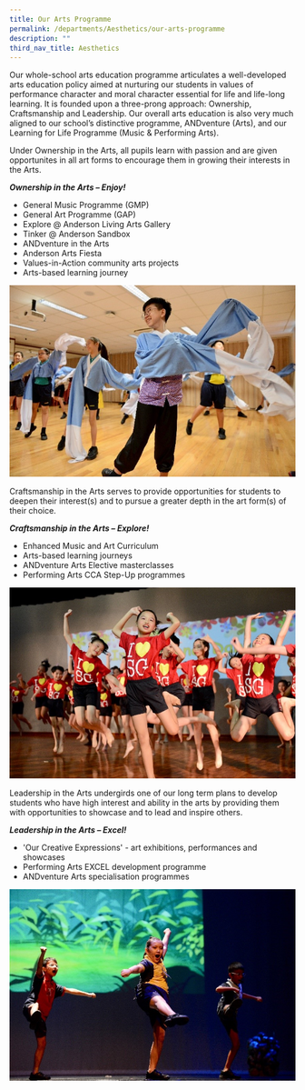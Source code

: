 ```yaml
---
title: Our Arts Programme
permalink: /departments/Aesthetics/our-arts-programme
description: ""
third_nav_title: Aesthetics
---
```


<p>Our whole-school arts education programme articulates a well-developed arts education policy aimed at nurturing our students in values of performance character and moral character essential for life and life-long learning. It is founded upon a three-prong approach: Ownership, Craftsmanship and Leadership. Our overall arts education is also very much aligned to our school&rsquo;s distinctive programme, ANDventure (Arts), and our Learning for Life Programme (Music &amp; Performing Arts).</p>
<p>Under Ownership in the Arts, all pupils learn with passion and are given opportunites in all art forms to encourage them in growing their interests in the Arts.</p>

<p><strong><em>Ownership in the Arts &ndash; Enjoy!</em></strong></p>
<ul style="font-weight: 400;">
<li>General Music Programme (GMP)</li>
<li>General Art Programme (GAP)</li>
<li>Explore @ Anderson Living Arts Gallery&nbsp;</li>
<li>Tinker @ Anderson Sandbox&nbsp;</li>
<li>ANDventure in the Arts</li>
<li>Anderson Arts Fiesta&nbsp;</li>
<li>Values-in-Action community arts projects&nbsp;</li>
<li>Arts-based learning journey&nbsp;</li>
</ul>

![](/images/Arts%20Prog%20Picture%201.jpg)

<p class="">Craftsmanship in the Arts serves to provide opportunities for students to deepen their interest(s) and to pursue a greater depth in the art form(s) of their choice.</p>
<p class=""><strong class=""><em class=""><span class="">Craftsmanship in the Arts &ndash; Explore!</span></em></strong></p>
<ul>
<li><span class="">E</span>nhanced Music and Art Curriculum</li>
<li>Arts-based learning journeys</li>
<li>ANDventure Arts Elective masterclasses</li>
<li>Performing Arts CCA Step-Up programmes</li>
</ul>

![](/images/Arts%20Prog%20Picture%202.jpg)

<p class="">Leadership in the Arts undergirds one of our long term plans to develop students who have high interest and ability in the arts by providing them with opportunities to showcase and to lead and inspire others.</p>
<p class=""><strong class=""><em class=""><span class="">Leadership in the Arts &ndash; Excel!</span></em></strong></p>
<ul>
<li><span class="">'Our Creative Expressions' - art exhibitions, performances and showcases</span></li>
<li>Performing Arts EXCEL development programme</li>
<li><span class="">ANDventure Arts specialisation programmes</span>&nbsp;</li>
</ul>

![](/images/Arts%20Prog%20Picture%203%20dc.jpg)